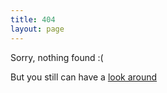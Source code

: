 ```yaml
---
title: 404
layout: page
---
```


Sorry, nothing found :(

But you still can have a [look around](/index.html)
